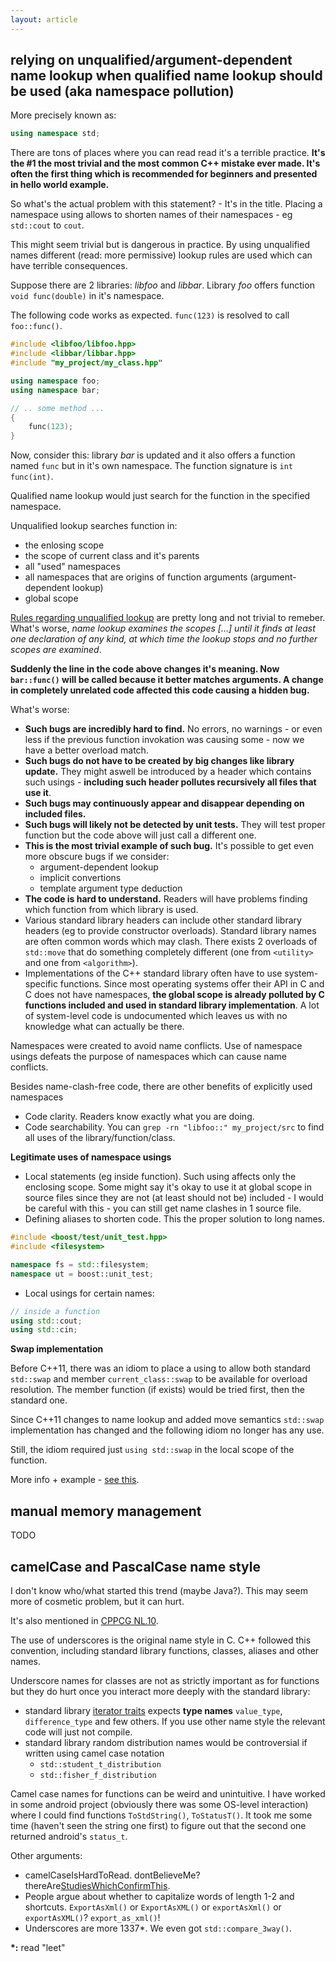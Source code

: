 ```yaml
---
layout: article
---
```


## relying on unqualified/argument-dependent name lookup when qualified name lookup should be used (aka namespace pollution)

More precisely known as:

```c++
using namespace std;
```

There are tons of places where you can read read it's a terrible practice. **It's the \#1 the most trivial and the most common C++ mistake ever made. It's often the first thing which is recommended for beginners and presented in hello world example.**

So what's the actual problem with this statement? - It's in the title. Placing a namespace using allows to shorten names of their namespaces - eg `std::cout` to `cout`.

This might seem trivial but is dangerous in practice. By using unqualified names different (read: more permissive) lookup rules are used which can have terrible consequences.

Suppose there are 2 libraries: *libfoo* and *libbar*. Library *foo* offers function `void func(double)` in it's namespace.

The following code works as expected. `func(123)` is resolved to call `foo::func()`.

```c++
#include <libfoo/libfoo.hpp>
#include <libbar/libbar.hpp>
#include "my_project/my_class.hpp"

using namespace foo;
using namespace bar;

// .. some method ...
{
    func(123);
}
```

Now, consider this: library *bar* is updated and it also offers a function named `func` but in it's own namespace. The function signature is `int func(int)`.

Qualified name lookup would just search for the function in the specified namespace.

Unqualified lookup searches function in:

- the enlosing scope
- the scope of current class and it's parents
- all "used" namespaces
- all namespaces that are origins of function arguments (argument-dependent lookup)
- global scope

[Rules regarding unqualified lookup](https://en.cppreference.com/w/cpp/language/unqualified_lookup) are pretty long and not trivial to remeber. What's worse, *name lookup examines the scopes \[...\] until it finds at least one declaration of any kind, at which time the lookup stops and no further scopes are examined*.

**Suddenly the line in the code above changes it's meaning. Now `bar::func()` will be called because it better matches arguments. A change in completely unrelated code affected this code causing a hidden bug.**

What's worse:

- **Such bugs are incredibly hard to find.** No errors, no warnings - or even less if the previous function invokation was causing some - now we have a better overload match.
- **Such bugs do not have to be created by big changes like library update.** They might aswell be introduced by a header which contains such usings - **including such header pollutes recursively all files that use it**.
- **Such bugs may continuously appear and disappear depending on included files.**
- **Such bugs will likely not be detected by unit tests.** They will test proper function but the code above will just call a different one.
- **This is the most trivial example of such bug.** It's possible to get even more obscure bugs if we consider:
    - argument-dependent lookup
    - implicit convertions
    - template argument type deduction
- **The code is hard to understand.** Readers will have problems finding which function from which library is used.
- Various standard library headers can include other standard library headers (eg to provide constructor overloads). Standard library names are often common words which may clash. There exists 2 overloads of `std::move` that do something completely different (one from `<utility>` and one from `<algorithm>`).
- Implementations of the C++ standard library often have to use system-specific functions. Since most operating systems offer their API in C and C does not have namespaces, **the global scope is already polluted by C functions included and used in standard library implementation**. A lot of system-level code is undocumented which leaves us with no knowledge what can actually be there.

Namespaces were created to avoid name conflicts. Use of namespace usings defeats the purpose of namespaces which can cause name conflicts.

Besides name-clash-free code, there are other benefits of explicitly used namespaces

- Code clarity. Readers know exactly what you are doing.
- Code searchability. You can `grep -rn "libfoo::" my_project/src` to find all uses of the library/function/class.

**Legitimate uses of namespace usings**

- Local statements (eg inside function). Such using affects only the enclosing scope. Some might say it's okay to use it at global scope in source files since they are not (at least should not be) included - I would be careful with this - you can still get name clashes in 1 source file.
- Defining aliases to shorten code. This the proper solution to long names.

```c++
#include <boost/test/unit_test.hpp>
#include <filesystem>

namespace fs = std::filesystem;
namespace ut = boost::unit_test;
```

- Local usings for certain names:

```c++
// inside a function
using std::cout;
using std::cin;
```

**Swap implementation**

Before C++11, there was an idiom to place a using to allow both standard `std::swap` and member `current_class::swap` to be available for overload resolution. The member function (if exists) would be tried first, then the standard one.

Since C++11 changes to name lookup and added move semantics `std::swap` implementation has changed and the following idiom no longer has any use.

Still, the idiom required just `using std::swap` in the local scope of the function.

More info + example - [see this](https://stackoverflow.com/a/14395960/4818802).

## manual memory management

TODO

## camelCase and PascalCase name style

I don't know who/what started this trend (maybe Java?). This may seem more of cosmetic problem, but it can hurt.

It's also mentioned in [CPPCG NL.10](http://isocpp.github.io/CppCoreGuidelines/CppCoreGuidelines#nl10-prefer-underscore_style-names).

The use of underscores is the original name style in C. C++ followed this convention, including standard library functions, classes, aliases and other names.

Underscore names for classes are not as strictly important as for functions but they do hurt once you interact more deeply with the standard library:

- standard library [iterator traits](https://en.cppreference.com/w/cpp/iterator/iterator_traits) expects **type names** `value_type`, `difference_type` and few others. If you use other name style the relevant code will just not compile.
- standard library random distribution names would be controversial if written using camel case notation
    - `std::student_t_distribution`
    - `std::fisher_f_distribution`

Camel case names for functions can be weird and unintuitive. I have worked in some android project (obviously there was some OS-level interaction) where I could find functions `ToStdString()`, `ToStatusT()`. It took me some time (haven't seen the string one first) to figure out that the second one returned android's `status_t`.

Other arguments:

- camelCaseIsHardToRead. dontBelieveMe? thereAre[StudiesWhichConfirmThis](https://www.researchgate.net/profile/Bonita_Sharif/publication/224159770_An_Eye_Tracking_Study_on_camelCase_and_under_score_Identifier_Styles/links/00b49534cc03bab22b000000/An-Eye-Tracking-Study-on-camelCase-and-under-score-Identifier-Styles.pdf).
- People argue about whether to capitalize words of length 1-2 and shortcuts. `ExportAsXml()` or `ExportAsXML()` or `exportAsXml()` or `exportAsXML()`? `export_as_xml()`!
- Underscores are more 1337*. We even got `std::compare_3way()`.

**\*:** read "leet"
